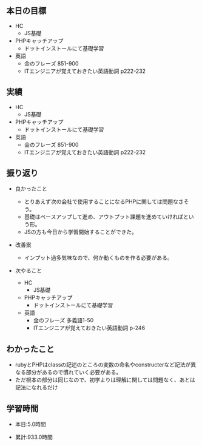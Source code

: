 
## 本日の目標
  - HC
    - JS基礎
  - PHPキャッチアップ
    - ドットインストールにて基礎学習
  - 英語
    - 金のフレーズ 851-900
    - ITエンジニアが覚えておきたい英語動詞 p222-232

## 実績
  - HC
    - JS基礎
  - PHPキャッチアップ
    - ドットインストールにて基礎学習
  - 英語
    - 金のフレーズ 851-900
    - ITエンジニアが覚えておきたい英語動詞 p222-232


## 振り返り
- 良かったこと
  - とりあえず次の会社で使用することになるPHPに関しては問題なさそう。
  - 基礎はペースアップして進め、アウトプット課題を進めていければという形。
  - JSの方も今日から学習開始することができた。
- 改善案
  - インプット過多気味なので、何か動くものを作る必要がある。

- 次やること
  - HC
    - JS基礎
  - PHPキャッチアップ
    - ドットインストールにて基礎学習
  - 英語
    - 金のフレーズ 多義語1-50
    - ITエンジニアが覚えておきたい英語動詞 p-246

## わかったこと
* rubyとPHPはclassの記述のところの変数の命名やconstructerなど記法が異なる部分があるので慣れていく必要がある。
* ただ根本の部分は同じなので、初学よりは理解に関しては問題なく、あとは記法になれるだけ


## 学習時間
- 本日:5.0時間

- 累計:933.0時間